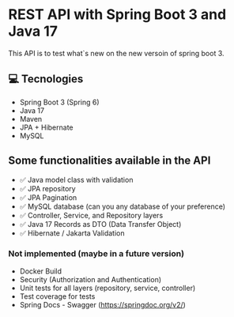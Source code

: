 # REST API with Spring Boot 3 and Java 17

This API is to test what`s new on the new versoin of spring boot 3.

## 💻 Tecnologies

- Spring Boot 3 (Spring 6)
- Java 17
- Maven
- JPA + Hibernate
- MySQL

## Some functionalities available in the API

- ✅ Java model class with validation
- ✅ JPA repository
- ✅ JPA Pagination
- ✅ MySQL database (can you any database of your preference)
- ✅ Controller, Service, and Repository layers
- ✅ Java 17 Records as DTO (Data Transfer Object)
- ✅ Hibernate / Jakarta Validation

### Not implemented (maybe in a future version)

- Docker Build
- Security (Authorization and Authentication)
- Unit tests for all layers (repository, service, controller)
- Test coverage for tests
- Spring Docs - Swagger (https://springdoc.org/v2/)

